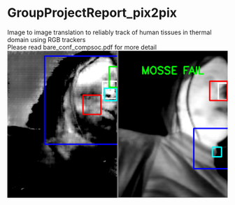 # GroupProjectReport_pix2pix
Image to image translation to reliably track of human tissues in thermal domain using RGB trackers<br/>
Please read bare_conf_compsoc.pdf for more detail
![](nostril.png)
